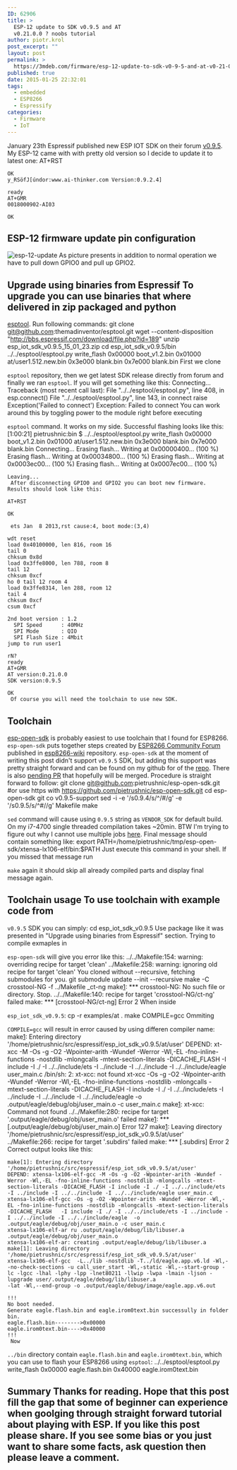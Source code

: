 ```yaml
---
ID: 62906
title: >
  ESP-12 update to SDK v0.9.5 and AT
  v0.21.0.0 ? noobs tutorial
author: piotr.krol
post_excerpt: ""
layout: post
permalink: >
  https://3mdeb.com/firmware/esp-12-update-to-sdk-v0-9-5-and-at-v0-21-0-0-noobs-tutorial/
published: true
date: 2015-01-25 22:32:01
tags:
  - embedded
  - ESP8266
  - Espressify
categories:
  - Firmware
  - IoT
---
```

January 23th Espressif published new ESP IOT SDK on their forum [v0.9.5][1]. My ESP-12 came with with pretty old version so I decide to update it to latest one: 
    AT+RST
    
    OK
    y_RSöfJ[úndor:www.ai-thinker.com Version:0.9.2.4]
    
    ready
    AT+GMR
    0018000902-AI03
    
    OK
    

## ESP-12 firmware update pin configuration

![esp-12-update][2] As picture presents in addition to normal operation we have to pull down GPIO0 and pull up GPIO2. 
## Upgrade using binaries from Espressif To upgrade you can use binaries that where delivered in zip packaged and python 

[esptool](). Run following commands: 
    git clone git@github.com:themadinventor/esptool.git
    wget --content-disposition "http://bbs.espressif.com/download/file.php?id=189"
    unzip esp_iot_sdk_v0.9.5_15_01_23.zip
    cd esp_iot_sdk_v0.9.5/bin
    ../../esptool/esptool.py write_flash 0x00000 boot_v1.2.bin 0x01000 at/user1.512.new.bin 0x3e000 blank.bin 0x7e000 blank.bin
     First we clone 

`esptool` repository, then we get latest SDK release directly from forum and finally we ran `esptool`. If you will get something like this: 
    Connecting...
    Traceback (most recent call last):
      File "../../esptool/esptool.py", line 408, in <module>
        esp.connect()
      File "../../esptool/esptool.py", line 143, in connect
        raise Exception('Failed to connect')
    Exception: Failed to connect
     You can work around this by toggling power to the module right before executing 

`esptool` command. It works on my side. Successful flashing looks like this: 
    [1:00:21] pietrushnic:bin $ ../../esptool/esptool.py write_flash 0x00000 boot_v1.2.bin 0x01000 at/user1.512.new.bin 0x3e000 blank.bin 0x7e000 blank.bin
    Connecting...
    Erasing flash...
    Writing at 0x00000400... (100 %)
    Erasing flash...
    Writing at 0x00034800... (100 %)
    Erasing flash...
    Writing at 0x0003ec00... (100 %)
    Erasing flash...
    Writing at 0x0007ec00... (100 %)
    
    Leaving...
     After disconnecting GPIO0 and GPIO2 you can boot new firmware. Results should look like this: 

    AT+RST
    
    OK
    
     ets Jan  8 2013,rst cause:4, boot mode:(3,4)
    
    wdt reset
    load 0x40100000, len 816, room 16
    tail 0
    chksum 0x8d
    load 0x3ffe8000, len 788, room 8
    tail 12
    chksum 0xcf
    ho 0 tail 12 room 4
    load 0x3ffe8314, len 288, room 12
    tail 4
    chksum 0xcf
    csum 0xcf
    
    2nd boot version : 1.2
      SPI Speed      : 40MHz
      SPI Mode       : QIO
      SPI Flash Size : 4Mbit
    jump to run user1
    
    rN?
    ready
    AT+GMR
    AT version:0.21.0.0
    SDK version:0.9.5
    
    OK
     Of course you will need the toolchain to use new SDK. 

## Toolchain

[esp-open-sdk][3] is probably easiest to use toolchain that I found for ESP8266. `esp-open-sdk` puts together steps created by [ESP8266 Community Forum][4] published in [esp8266-wiki][5] repository. `esp-open-sdk` at the moment of writing this post didn't support `v0.9.5` SDK, but adding this support was pretty straight forward and can be found on my github for of the [repo][6]. There is also [pending PR][7] that hopefully will be merged. Procedure is straight forward to follow: 
    git clone git@github.com:pietrushnic/esp-open-sdk.git #or use https with https://github.com/pietrushnic/esp-open-sdk.git
    cd esp-open-sdk
    git co v0.9.5-support
    sed -i -e '/s0.9.4/s/^/#/g' -e '/s0.9.5/s/^#//g' Makefile
    make
    

`sed` command will cause using `0.9.5` string as `VENDOR_SDK` for default build. On my i7-4700 single threaded compilation takes ~20min. BTW I'm trying to figure out why I cannot use multiple jobs [here][8]. Final message should contain something like: 
    export PATH=/home/pietrushnic/tmp/esp-open-sdk/xtensa-lx106-elf/bin:$PATH
     Just execute this command in your shell. If you missed that message run 

`make` again it should skip all already compiled parts and display final message again. 
## Toolchain usage To use toolchain with example code from 

`v0.9.5` SDK you can simply: 
    cd esp_iot_sdk_v0.9.5 
     Use package like it was presented in "Upgrade using binaries from Espressif" section. Trying to compile exmaples in 

`esp-open-sdk` will give you error like this: 
    ../../Makefile:154: warning: overriding recipe for target 'clean'
    ../Makefile:258: warning: ignoring old recipe for target 'clean'
    You cloned without --recursive, fetching submodules for you.
    git submodule update --init --recursive
    make -C crosstool-NG -f ../Makefile _ct-ng
    make[1]: *** crosstool-NG: No such file or directory.  Stop.
    ../../Makefile:140: recipe for target 'crosstool-NG/ct-ng' failed
    make: *** [crosstool-NG/ct-ng] Error 2
     When inside 

`esp_iot_sdk_v0.9.5`: 
    cp -r examples/at .
    make COMPILE=gcc
     Ommiting 

`COMPILE=gcc` will result in error caused by using differen compiler name: 
    make[1]: Entering directory '/home/pietrushnic/src/espressif/esp_iot_sdk_v0.9.5/at/user'
    DEPEND: xt-xcc -M -Os -g -O2 -Wpointer-arith -Wundef -Werror -Wl,-EL -fno-inline-functions -nostdlib -mlongcalls -mtext-section-literals -DICACHE_FLASH -I include -I ./ -I ../../include/ets -I ../include -I ../../include -I ../../include/eagle user_main.c
    /bin/sh: 2: xt-xcc: not found
    xt-xcc -Os -g -O2 -Wpointer-arith -Wundef -Werror -Wl,-EL -fno-inline-functions -nostdlib -mlongcalls -mtext-section-literals  -DICACHE_FLASH   -I include -I ./ -I ../../include/ets -I ../include -I ../../include -I ../../include/eagle  -o .output/eagle/debug/obj/user_main.o -c user_main.c
    make[1]: xt-xcc: Command not found
    ../../Makefile:280: recipe for target '.output/eagle/debug/obj/user_main.o' failed
    make[1]: *** [.output/eagle/debug/obj/user_main.o] Error 127
    make[1]: Leaving directory '/home/pietrushnic/src/espressif/esp_iot_sdk_v0.9.5/at/user'
    ../Makefile:266: recipe for target '.subdirs' failed
    make: *** [.subdirs] Error 2
     Correct output looks like this: 

    make[1]: Entering directory '/home/pietrushnic/src/espressif/esp_iot_sdk_v0.9.5/at/user'
    DEPEND: xtensa-lx106-elf-gcc -M -Os -g -O2 -Wpointer-arith -Wundef -Werror -Wl,-EL -fno-inline-functions -nostdlib -mlongcalls -mtext-section-literals -DICACHE_FLASH -I include -I ./ -I ../../include/ets -I ../include -I ../../include -I ../../include/eagle user_main.c
    xtensa-lx106-elf-gcc -Os -g -O2 -Wpointer-arith -Wundef -Werror -Wl,-EL -fno-inline-functions -nostdlib -mlongcalls -mtext-section-literals  -DICACHE_FLASH   -I include -I ./ -I ../../include/ets -I ../include -I ../../include -I ../../include/eagle  -o .output/eagle/debug/obj/user_main.o -c user_main.c
    xtensa-lx106-elf-ar ru .output/eagle/debug/lib/libuser.a .output/eagle/debug/obj/user_main.o 
    xtensa-lx106-elf-ar: creating .output/eagle/debug/lib/libuser.a
    make[1]: Leaving directory '/home/pietrushnic/src/espressif/esp_iot_sdk_v0.9.5/at/user'
    xtensa-lx106-elf-gcc  -L../lib -nostdlib -T../ld/eagle.app.v6.ld -Wl,--no-check-sections -u call_user_start -Wl,-static -Wl,--start-group -lc -lgcc -lhal -lphy -lpp -lnet80211 -llwip -lwpa -lmain -ljson -lupgrade user/.output/eagle/debug/lib/libuser.a                                    -lat -Wl,--end-group -o .output/eagle/debug/image/eagle.app.v6.out 
    
    !!!
    No boot needed.
    Generate eagle.flash.bin and eagle.irom0text.bin successully in folder bin.
    eagle.flash.bin-------->0x00000
    eagle.irom0text.bin---->0x40000
    !!!
     Now 

`../bin` directory contain `eagle.flash.bin` and `eagle.irom0text.bin`, which you can use to flash your ESP8266 using `esptool`: 
    ../../esptool/esptool.py write_flash 0x00000 eagle.flash.bin 0x40000 eagle.irom0text.bin
    

## Summary Thanks for reading. Hope that this post fill the gap that some of beginner can experience when goolging through straight forward tutorial about playing with ESP. If you like this post please share. If you see some bias or you just want to share some facts, ask question then please leave a comment.

 [1]: http://bbs.espressif.com/viewtopic.php?f=5&t=154
 [2]: https://3mdeb.com/wp-content/uploads/2017/07/esp-12-update.jpg
 [3]: https://github.com/pfalcon/esp-open-sdk
 [4]: http://www.esp8266.com/
 [5]: https://github.com/esp8266/esp8266-wiki/wiki
 [6]: https://github.com/pietrushnic/esp-open-sdk.git
 [7]: https://github.com/pfalcon/esp-open-sdk/pull/18
 [8]: https://github.com/pfalcon/esp-open-sdk/issues/19